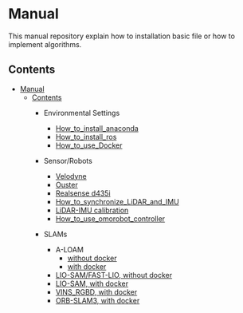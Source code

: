 # Manual

This manual repository explain how to installation basic file or how to implement algorithms.


## Contents 
- [Manual](#manual)
  - [Contents](#contents)
    - Environmental Settings
      - [How\_to\_install\_anaconda](https://github.com/Lab-of-AI-and-Robotics/Lair_Code_Implementation_Manual/blob/main/manual/How_to_install_anaconda.md)
      - [How\_to\_install\_ros](https://github.com/Lab-of-AI-and-Robotics/Lair_Code_Implementation_Manual/blob/main/manual/How_to_install_ros.md)
      - [How\_to\_use\_Docker](https://github.com/Lab-of-AI-and-Robotics/Lair_Code_Implementation_Manual/blob/main/manual/How_to_use_docker.md)
  

    - Sensor/Robots
      - [Velodyne](https://github.com/Lab-of-AI-and-Robotics/Lair_Code_Implementation_Manual/blob/main/manual/How_to_implement_velodyne.md)
      - [Ouster](https://github.com/Lab-of-AI-and-Robotics/Lair_Code_Implementation_Manual/blob/main/manual/Ouster.md)
      - [Realsense d435i](https://github.com/Lab-of-AI-and-Robotics/Lair_Code_Implementation_Manual/blob/main/manual/How_to_implement_DepthCamera.md)
      - [How\_to\_synchronize\_LiDAR\_and\_IMU](https://github.com/Lab-of-AI-and-Robotics/Lair_Code_Implementation_Manual/blob/main/manual/How_to_synchronize_LiDAR_and_IMU.md)
      - [LiDAR-IMU calibration](https://github.com/Lab-of-AI-and-Robotics/Lair_Code_Implementation_Manual/blob/main/manual/LiDAR-IMU_calibration.md)
      - [How\_to\_use\_omorobot\_controller](https://github.com/Lab-of-AI-and-Robotics/Lair_Code_Implementation_Manual/blob/main/manual/How_to_use_omorobot_controller.md)
  

    - SLAMs
      - A-LOAM
        - [without docker](https://github.com/Lab-of-AI-and-Robotics/Lair_Code_Implementation_Manual/blob/main/manual/How_to_implement_A_loam.md)
        - [with docker](https://github.com/Lab-of-AI-and-Robotics/Lair_Code_Implementation_Manual/blob/main/manual/LOAM.md)
      - [LIO-SAM/FAST-LIO, without docker](https://github.com/Lab-of-AI-and-Robotics/Lair_Code_Implementation_Manual/blob/main/manual/How_to_implement_LIO-SAM_and_FAST-LIO.md)
      - [LIO-SAM, with docker](https://github.com/Lab-of-AI-and-Robotics/Lair_Code_Implementation_Manual/blob/main/manual/LIO_SAM.md)
      - [VINS\_RGBD, with docker](https://github.com/Lab-of-AI-and-Robotics/Lair_Code_Implementation_Manual/blob/main/manual/VINS_RGBD.md)
      - [ORB-SLAM3, with docker](https://github.com/Lab-of-AI-and-Robotics/Lair_Code_Implementation_Manual/blob/main/manual/ORB_SLAM_3.md)